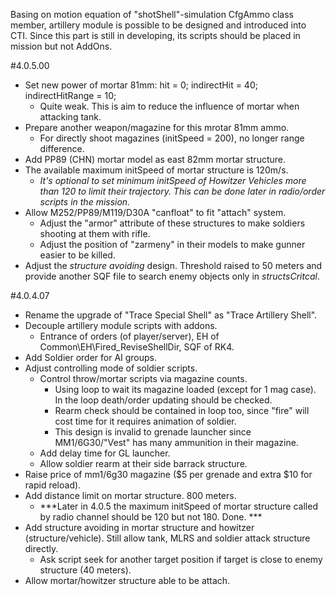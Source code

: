 Basing on motion equation of "shotShell"-simulation CfgAmmo class member, artillery module is possible to be designed and introduced into CTI. Since this part is still in developing, its scripts should be placed in mission but not AddOns.

#4.0.5.00
+ Set new power of mortar 81mm: hit = 0; indirectHit = 40; indirectHitRange = 10;
	+ Quite weak. This is aim to reduce the influence of mortar when attacking tank. 
+ Prepare another weapon/magazine for this mrotar 81mm ammo.
	+ For directly shoot magazines (initSpeed = 200), no longer range difference.
+ Add PP89 (CHN) mortar model as east 82mm mortar structure.
+ The available maximum initSpeed of mortar structure is 120m/s.
	+ *It's optional to set minimum initSpeed of Howitzer Vehicles more than 120 to limit their trajectory. This can be done later in radio/order scripts in the mission.*
+ Allow M252/PP89/M119/D30A "canfloat" to fit "attach" system.
	+ Adjust the "armor" attribute of these structures to make soldiers shooting at them with rifle.
	+ Adjust the position of "zarmeny" in their models to make gunner easier to be killed.
+ Adjust the *structure avoiding* design. Threshold raised to 50 meters and provide another SQF file to search enemy objects only in *structsCritcal*.

#4.0.4.07
+ Rename the upgrade of "Trace Special Shell" as "Trace Artillery Shell".
+ Decouple artillery module scripts with addons.
	+ Entrance of orders (of player/server), EH of Common\EH\Fired_ReviseShellDir, SQF of RK4.
+ Add Soldier order for AI groups.
+ Adjust controlling mode of soldier scripts.
	+ Control throw/mortar scripts via magazine counts. 
		+ Using loop to wait its magazine loaded (except for 1 mag case). In the loop death/order updating should be checked.
		+ Rearm check should be contained in loop too, since "fire" will cost time for it requires animation of soldier.
		+ This design is invalid to grenade launcher since MM1/6G30/"Vest" has many ammunition in their magazine.
	+ Add delay time for GL launcher.
	+ Allow soldier rearm at their side barrack structure.
+ Raise price of mm1/6g30 magazine ($5 per grenade and extra $10 for rapid reload).
+ Add distance limit on mortar structure. 800 meters.
	+ ***Later in 4.0.5 the maximum initSpeed of mortar structure called by radio channel should be 120 but not 180. Done. ***
+ Add structure avoiding in mortar structure and howitzer (structure/vehicle). Still allow tank, MLRS and soldier attack structure directly.
	+ Ask script seek for another target position if target is close to enemy structure (40 meters).
+ Allow mortar/howitzer structure able to be attach.

